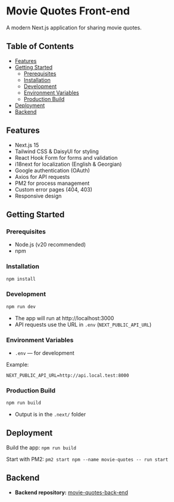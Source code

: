 # Movie Quotes Front-end

A modern Next.js application for sharing movie quotes.

## Table of Contents

- [Features](#features)
- [Getting Started](#getting-started)
  - [Prerequisites](#prerequisites)
  - [Installation](#installation)
  - [Development](#development)
  - [Environment Variables](#environment-variables)
  - [Production Build](#production-build)
- [Deployment](#deployment)
- [Backend](#backend)

## Features

- Next.js 15
- Tailwind CSS & DaisyUI for styling
- React Hook Form for forms and validation
- i18next for localization (English & Georgian)
- Google authentication (OAuth)
- Axios for API requests
- PM2 for process management
- Custom error pages (404, 403)
- Responsive design

## Getting Started

### Prerequisites

- Node.js (v20 recommended)
- npm

### Installation

```bash
npm install
```

### Development

```bash
npm run dev
```

- The app will run at http://localhost:3000
- API requests use the URL in `.env` (`NEXT_PUBLIC_API_URL`)

### Environment Variables

- `.env` — for development

Example:

```
NEXT_PUBLIC_API_URL=http://api.local.test:8000
```

### Production Build

```bash
npm run build
```

- Output is in the `.next/` folder

## Deployment

Build the app: `npm run build`

Start with PM2: `pm2 start npm --name movie-quotes -- run start`

## Backend

- **Backend repository:** [movie-quotes-back-end](https://github.com/AkakiGoginava/movie-quotes-back.git)
